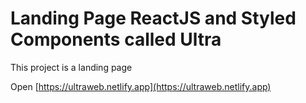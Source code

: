 # Landing Page ReactJS and Styled Components called Ultra

This project is a landing page

Open [https://ultraweb.netlify.app](https://ultraweb.netlify.app)
